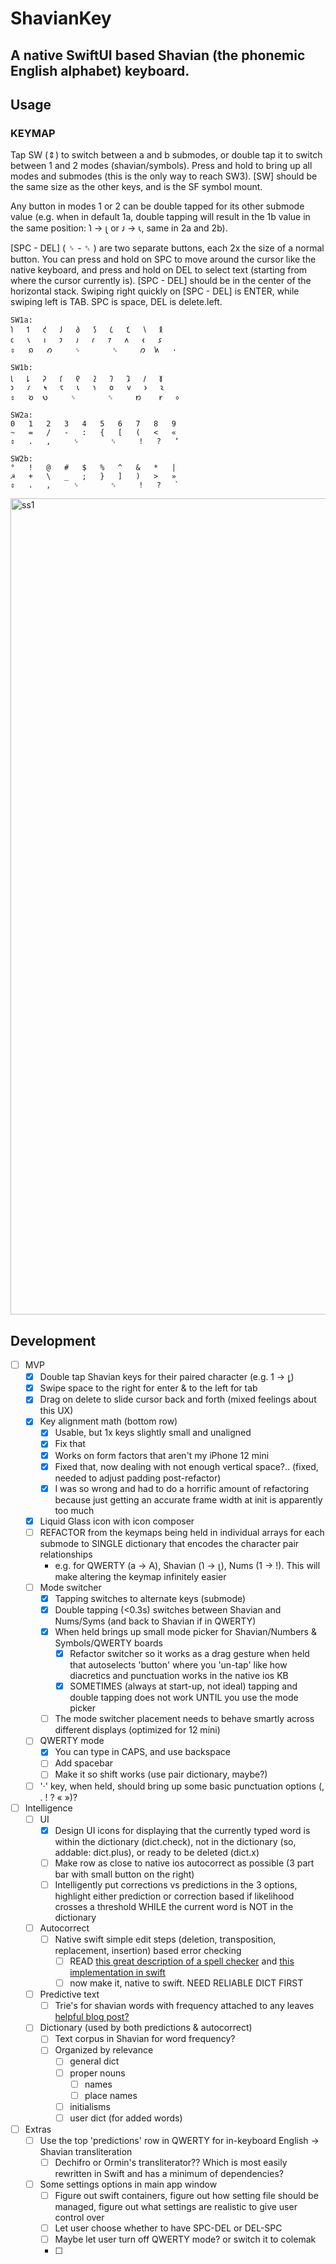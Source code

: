 # ShavianKey
## A native SwiftUI based Shavian (the phonemic English alphabet) keyboard.

## Usage

### KEYMAP
Tap SW (⇕) to switch between a and b submodes, or double tap it to switch between 1 and 2 modes (shavian/symbols). Press and hold to bring up all modes and submodes (this is the only way to reach SW3). [SW] should be the same size as the other keys, and is the SF symbol mount.

Any button in modes 1 or 2 can be double tapped for its other submode value (e.g. when in default 1a, double tapping will result in the 1b value in the same position: 𐑐 -> 𐑚 or 𐑨 -> 𐑧, same in 2a and 2b).

[SPC - DEL] ( ␠ - ␈ ) are two separate buttons, each 2x the size of a normal button. You can press and hold on SPC to move around the cursor like the native keyboard, and press and hold on DEL to select text (starting from where the cursor currently is). [SPC - DEL]  should be in the center of the horizontal stack. Swiping right quickly on [SPC - DEL] is ENTER, while swiping left is TAB. SPC is space, DEL is delete.left.

```
SW1a:
𐑐	𐑑	𐑒	𐑓	𐑔	𐑕	𐑖	𐑗	𐑘	𐑙
𐑤	𐑯	𐑦	𐑲	𐑨	𐑩	𐑳	𐑵	𐑬	𐑭
⇕	𐑸	𐑺     ␠       ␈     𐑼  𐑿   ·

SW1b:
𐑚	𐑛	𐑜	𐑝	𐑞	𐑟	𐑠	𐑡	𐑢	𐑣
𐑮	𐑥	𐑰	𐑱	𐑧	𐑪	𐑴	𐑫	𐑶	𐑷
⇕   𐑹  𐑻     ␠       ␈     𐑽	𐑾	⸰⁠⁠

SW2a:
0	1	2	3	4	5	6	7	8	9
~	=	/	-	:	{	[	(	<	«
⇕	.	,     ␠       ␈     !	?	‘

SW2b:
°	!	@	#	$	%	^	&	*	|
☭	+	\	_	;	}	]	)	>	»
⇕	.	,     ␠       ␈     !	?	`
```

<img width="679" height="1306" alt="ss1" src="https://github.com/user-attachments/assets/08fe686d-9919-4b01-81be-b54acf750e70" />

## Development
- [ ] MVP
  - [x] Double tap Shavian keys for their paired character (e.g. 𐑑 -> 𐑛)
  - [x] Swipe space to the right for enter & to the left for tab
  - [x] Drag on delete to slide cursor back and forth (mixed feelings about this UX)
  - [x] Key alignment math (bottom row)
    - [x] Usable, but 1x keys slightly small and unaligned
    - [x] Fix that
    - [x] Works on form factors that aren't my iPhone 12 mini
    - [x] Fixed that, now dealing with not enough vertical space?.. (fixed, needed to adjust padding post-refactor)
    - [x] I was so wrong and had to do a horrific amount of refactoring because just getting an accurate frame width at init is apparently too much
  - [x] Liquid Glass icon with icon composer
  - [ ] REFACTOR from the keymaps being held in individual arrays for each submode to SINGLE dictionary that encodes the character pair relationships
    - e.g.  for QWERTY (a -> A), Shavian (𐑐 -> 𐑚), Nums (1 -> !). This will make altering the keymap infinitely easier
  - [ ] Mode switcher
    - [x] Tapping switches to alternate keys (submode)
    - [x] Double tapping (<0.3s) switches between Shavian and Nums/Syms (and back to Shavian if in QWERTY)
    - [x] When held brings up small mode picker for Shavian/Numbers & Symbols/QWERTY boards
      - [x] Refactor switcher so it works as a drag gesture when held that autoselects 'button'
            where you 'un-tap' like how diacretics and punctuation works in the native ios KB
      - [x] SOMETIMES (always at start-up, not ideal) tapping and double tapping does not work UNTIL you use the mode picker
    - [ ] The mode switcher placement needs to behave smartly across different displays (optimized for 12 mini)
  - [ ] QWERTY mode
    - [x] You can type in CAPS, and use backspace
    - [ ] Add spacebar
    - [ ] Make it so shift works (use pair dictionary, maybe?)
  - [ ] '·' key, when held, should bring up some basic punctuation options (, . ! ? « »)?
- [ ] Intelligence
  - [ ] UI
    - [x] Design UI icons for displaying that the currently typed word is within the dictionary (dict.check), not in the dictionary (so, addable: dict.plus), or ready to be deleted (dict.x)
    - [ ] Make row as close to native ios autocorrect as possible (3 part bar with small button on the right)
    - [ ] Intelligently put corrections vs predictions in the 3 options, highlight either prediction or correction based if likelihood crosses a threshold WHILE the current word is NOT in the dictionary
  - [ ] Autocorrect
    - [ ] Native swift simple edit steps (deletion, transposition, replacement, insertion) based error checking
      - [ ] READ [this great description of a spell checker](https://www.norvig.com/spell-correct.html) and [this implementation in swift](https://airspeedvelocity.net/2015/05/02/spelling/)
      - [ ] now make it, native to swift. NEED RELIABLE DICT FIRST
  - [ ] Predictive text
    - [ ] Trie's for shavian words with frequency attached to any leaves [helpful blog post?](https://holyswift.app/trie-in-swift-autocorrect-data-structure-now-you-know-what-to-blame/)
  - [ ] Dictionary (used by both predictions & autocorrect)
    - [ ] Text corpus in Shavian for word frequency?
    - [ ] Organized by relevance
      - [ ] general dict
      - [ ] proper nouns
        - [ ] names
        - [ ] place names
      - [ ] initialisms
      - [ ] user dict (for added words)
- [ ] Extras
  - [ ] Use the top 'predictions' row in QWERTY for in-keyboard English -> Shavian transliteration
    - [ ] Dechifro or Ormin's transliterator?? Which is most easily rewritten in Swift and has a minimum of dependencies?
  - [ ] Some settings options in main app window
    - [ ] Figure out swift containers, figure out how setting file should be managed, figure out what settings are realistic to give user control over
    - [ ] Let user choose whether to have SPC-DEL or DEL-SPC      
    - [ ] Maybe let user turn off QWERTY mode? or switch it to colemak
    - [ ] 



